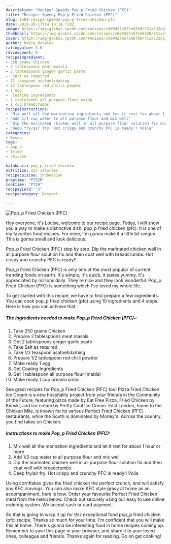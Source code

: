 ```yaml
---
description: "Recipe: Speedy Pop_p Fried Chicken (PFC)"
title: "Recipe: Speedy Pop_p Fried Chicken (PFC)"
slug: 1581-recipe-speedy-pop-p-fried-chicken-pfc
date: 2019-10-17T14:19:14.710Z
image: https://img-global.cpcdn.com/recipes/c609427a572e07b0/751x532cq70/pop_p-fried-chicken-pfc-recipe-main-photo.jpg
thumbnail: https://img-global.cpcdn.com/recipes/c609427a572e07b0/751x532cq70/pop_p-fried-chicken-pfc-recipe-main-photo.jpg
cover: https://img-global.cpcdn.com/recipes/c609427a572e07b0/751x532cq70/pop_p-fried-chicken-pfc-recipe-main-photo.jpg
author: Roxie Morales
ratingvalue: 3.6
reviewcount: 8
recipeingredient:
- 250 grams Chicken
- 2 tablespoons meat masala
- 2 tablespoons ginger garlic paste
-  Salt as required
- 12 teaspoon asafoetidahing
- 12 tablespoon red chilli powder
- 1 egg
-  Coating Ingredients
- 1 tablespoon all purpose flour maida
- 1 cup breadcrumbs
recipeinstructions:
- "Mix well all the marination ingredients and let it rest for about 1 hour or more"
- "Add 1/2 cup water to all purpose flour and mix well"
- "Dip the marinated chicken well in all purpose flour solution fix and then coat well with breadcrumbs"
- "Deep fry/air fry. Hot crispy and crunchy PFC is ready!! Voila"
categories:
- Resep
tags:
- pop_p
- fried
- chicken

katakunci: pop_p fried chicken
nutrition: 223 calories
recipecuisine: Indonesian
preptime: "PT32M"
cooktime: "PT2H"
recipeyield: "3"
recipecategory: Dessert

---
```



![Pop_p Fried Chicken (PFC)](https://img-global.cpcdn.com/recipes/c609427a572e07b0/751x532cq70/pop_p-fried-chicken-pfc-recipe-main-photo.jpg)

Hey everyone, it's Louise, welcome to our recipe page. Today, I will show you a way to make a distinctive dish, pop_p fried chicken (pfc). It is one of my favorites food recipes. For mine, I'm gonna make it a little bit unique. This is gonna smell and look delicious.

Pop_p Fried Chicken (PFC) step by step. Dip the marinated chicken well in all purpose flour solution fix and then coat well with breadcrumbs. Hot crispy and crunchy PFC is ready!!

Pop_p Fried Chicken (PFC) is only one of the most popular of current trending foods on earth. It's simple, it's quick, it tastes yummy. It's appreciated by millions daily. They're nice and they look wonderful. Pop_p Fried Chicken (PFC) is something which I've loved my whole life.


To get started with this recipe, we have to first prepare a few ingredients. You can cook pop_p fried chicken (pfc) using 10 ingredients and 4 steps. Here is how you can achieve that.

##### The ingredients needed to make Pop_p Fried Chicken (PFC)::

1. Take 250 grams Chicken
1. Prepare 2 tablespoons meat masala
1. Get 2 tablespoons ginger garlic paste
1. Take  Salt as required
1. Take 1/2 teaspoon asafoetida/hing
1. Prepare 1/2 tablespoon red chilli powder
1. Make ready 1 egg
1. Get  Coating Ingredients
1. Get 1 tablespoon all purpose flour (maida)
1. Make ready 1 cup breadcrumbs


See great recipes for Pop_p Fried Chicken (PFC) too! Pizza Fried Chicken Ice Cream is a new hospitality project from your friends in the Community of the Future, featuring pizza made by Eat Free Pizza, Fried Chicken by Kimski, and Ice cream by Pretty Cool Ice Cream. East London, home to the Chicken Mile, is known for its various Perfect Fried Chicken (PFC) restaurants, while the South is dominated by Morley&#39;s. Across the country, you find takes on Chicken. 

##### Instructions to make Pop_p Fried Chicken (PFC):

1. Mix well all the marination ingredients and let it rest for about 1 hour or more
1. Add 1/2 cup water to all purpose flour and mix well
1. Dip the marinated chicken well in all purpose flour solution fix and then coat well with breadcrumbs
1. Deep fry/air fry. Hot crispy and crunchy PFC is ready!! Voila


Using cornflakes gives the fried chicken the perfect crunch, and will satisfy any KFC cravings. You can also make KFC style gravy at home as an accompaniment, here is how. Order your favourite Perfect Fried Chicken meal from the menu below. Check out securely using our easy to use online ordering system. We accept cash or card payment. 

So that is going to wrap it up for this exceptional food pop_p fried chicken (pfc) recipe. Thanks so much for your time. I'm confident that you will make this at home. There's gonna be interesting food in home recipes coming up. Remember to save this page in your browser, and share it to your loved ones, colleague and friends. Thanks again for reading. Go on get cooking!
